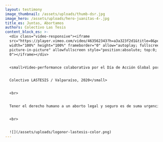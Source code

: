 ```yaml
---
layout: testimony
image_thumbnail: /assets/uploads/thumb-dsr.jpg
image_hero: /assets/uploads/hero-juanitas-4-.jpg
title_es: Juntas, Abortamos
authors: Colectivo Las Tesis
content_block_es: >-
  <div class="video-responsive"><iframe
  src="https://player.vimeo.com/video/463562343?h=a3a323f2d1&title=0&portrait=0"
  width="100%" height="100%" frameborder="0" allow="autoplay; fullscreen;
  picture-in-picture" allowfullscreen style="position:absolute; top:0; left:
  0"></iframe></div>


  <small>Video-performance colaborativa por el Día de Acción Global por un aborto legal y seguro.


  Colectivo LASTESIS / Valparaíso, 2020</small>


  <br>


  Tener el derecho humano a un aborto legal y seguro es de suma urgencia en nuestros territorios. Es imperativo que las políticas públicas reflejen las exigencias que desde las bases feministas se han enunciado hace décadas. No podemos seguir viviendo sin este derecho, y sin políticas que aseguren una educación sexual integral y nuestros derechos reproductivos.


  <br>


  ![](/assets/uploads/logonor-lastesis-color.png)
---
```


